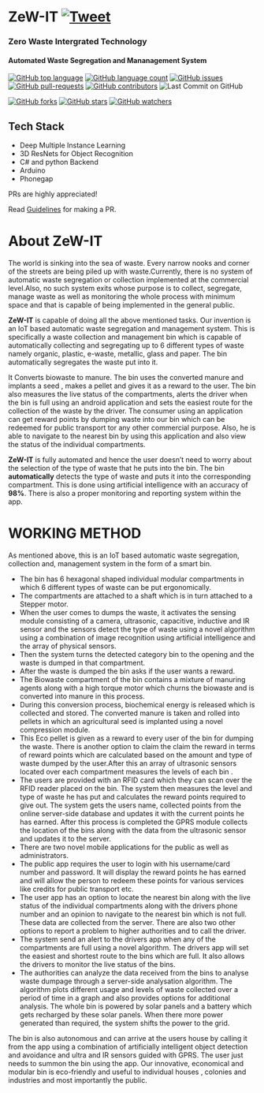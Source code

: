 # ZeW-IT [![Tweet](https://img.shields.io/twitter/url?style=social&url=https%3A%2F%2Fgithub.com%2Fadithyaanilkumar%2FZeW-IT)](https://twitter.com/intent/tweet?text=Wow:&url=https%3A%2F%2Fgithub.com%2Fadithyaanilkumar%2FZeW-IT)
### Zero Waste Intergrated Technology
#### Automated Waste Segregation and Mananagement System 



[![GitHub top language](https://img.shields.io/github/languages/top/adithyaanilkumar/ZeW-IT?color=green&logo=html)]() 
[![GitHub language count](https://img.shields.io/github/languages/count/adithyaanilkumar/ZeW-IT?color=green&logo=html)]() 
[![GitHub issues](https://img.shields.io/github/issues/adithyaanilkumar/ZeW-IT.svg)](https://GitHub.com/adithyaanilkumar/ZeW-IT/issues/)
[![GitHub pull-requests](https://img.shields.io/github/issues-pr/adithyaanilkumar/ZeW-IT.svg)](https://github.com/adithyaanilkumar/ZeW-IT/pulls)
[![GitHub contributors](https://img.shields.io/github/contributors/adithyaanilkumar/ZeW-IT.svg)](https://github.com/adithyaanilkumar/ZeW-IT/graphs/contributors)
![Last Commit on GitHub](https://img.shields.io/github/last-commit/adithyaanilkumar/ZeW-IT.svg)


[![GitHub forks](https://img.shields.io/github/forks/adithyaanilkumar/ZeW-IT.svg?style=social&label=Fork&maxAge=2592000)](https://github.com/adithyaanilkumar/ZeW-IT)
[![GitHub stars](https://img.shields.io/github/stars/adithyaanilkumar/ZeW-IT.svg?style=social&label=Star&maxAge=2592000)](https://github.com/adithyaanilkumar/ZeW-IT)
[![GitHub watchers](https://img.shields.io/github/watchers/adithyaanilkumar/ZeW-IT.svg?style=social&label=Watch&maxAge=2592000)](https://github.com/adithyaanilkumar/ZeW-IT)

## Tech Stack
- Deep Multiple Instance Learning 
- 3D ResNets for Object Recognition
- C# and python Backend
- Arduino 
- Phonegap


PRs are highly appreciated!

Read [Guidelines](/CONTRIBUTING.md) for making a PR.

# About ZeW-IT
 The world is sinking into the sea of waste. Every narrow nooks and corner of the streets are being piled up with waste.Currently, there is no system of automatic waste segregation or collection implemented at the commercial level.Also, no such system exits whose purpose is to collect, segregate, manage waste as well as monitoring the whole process with minimum space and that is capable of being implemented in the general public. 
 
 **ZeW-IT**  is capable of doing all the above mentioned tasks. Our invention is an IoT based automatic waste segregation and management system. This is specifically a waste collection and management bin which is capable of automatically collecting and segregating up to 6 different types of waste namely organic, plastic, e-waste, metallic, glass and paper. The bin automatically segregates the waste put into it. 
 
 It Converts biowaste to manure. The bin uses the converted manure and implants a seed , makes a pellet and gives it as a reward to the user. The bin also measures the live status of the compartments, alerts the driver when the bin is full using an android application and sets the easiest route for the collection of the waste by the driver. The consumer using an application can get reward points by dumping waste into our bin which can be redeemed for public transport tor any other commercial purpose. Also, he is able to navigate to the nearest bin by using this application and also view the status of the individual compartments. 
 
**ZeW-IT** is fully automated and hence the user doesn’t need to worry about the selection of the type of waste that he puts into the bin. The bin **automatically** detects the type of waste and puts it into the corresponding compartment. This is done using artificial intelligence with an accuracy of **98%**. There is also a proper monitoring and reporting system within the app.

# WORKING METHOD

As mentioned above, this is an IoT based automatic waste segregation, collection and, management system in the form of a smart bin. 
+ The bin has 6 hexagonal shaped individual modular compartments in which 6 different types of waste can be put ergonomically. 
+ The compartments are attached to a shaft which is in turn attached to a Stepper motor. 
+ When the user comes to dumps the waste, it activates the sensing module consisting of a camera, ultrasonic, capacitive, inductive and IR sensor and the sensors detect the type of waste using a novel algorithm using a combination of image recognition using artificial intelligence and the array of physical sensors.
+ Then the system turns the detected category bin to the opening and the waste is dumped in that compartment. 
+ After the waste is dumped the bin asks if the user wants a reward. 
+ The Biowaste compartment of the bin contains a mixture of manuring agents along with a high torque motor which churns the biowaste and is converted into manure in this process. 
+ During this conversion process, biochemical energy is released which is collected and stored. The converted manure is taken and rolled into pellets in which an agricultural seed is implanted using a novel compression module. 
+ This Eco pellet is given as a reward to every user of the bin for dumping the waste. There is another option to claim the claim the reward in terms of reward points which are calculated based on the amount and type of waste dumped by the user.After this an array of ultrasonic sensors located over each compartment measures the levels of each bin . 
+ The users are provided with an RFID card which they can scan over the RFID reader placed on the bin. The system then measures the level and type of waste he has put and calculates the reward points required to give out. The system gets the users name, collected points from the online server-side database and updates it with the current points he has earned. After this process is completed the GPRS module collects the location of the bins along with the data from the ultrasonic sensor and updates it to the server. 
+ There are two novel mobile applications for the public as well as administrators.
+ The public app requires the user to login with his username/card number and password. It will display the reward points he has earned and will allow the person to redeem these points for various services like credits for public transport etc. 
+ The user app has an option to locate the nearest bin along with the  live status of the individual compartments along with the drivers phone number and an opinion to navigate to the nearest bin which is not full. These data are collected from the server. There are also two other options to report a problem to higher authorities and to call the driver. 
+ The system send an alert to the drivers app when any of the compartments are full using a novel algorithm. The drivers app will set the easiest and shortest route to the bins which are full. It also allows the drivers to monitor the live status of the bins. 
+ The authorities can analyze the data received from the bins to analyse  waste dumpage through a server-side analysation algorithm. The algorithm plots different usage and levels of waste collected over a period of time in a graph and also provides options for additional analysis. The whole bin is powered by solar panels and a battery which gets recharged by these solar panels. When there more power generated than required, the system shifts the power to the grid. 

The bin is also autonomous and can arrive at the users house by calling it from the app using a combination of artificially intelligent object detection and avoidance and ultra and IR sensors guided with GPRS. The user just needs to summon the bin using the app. Our innovative, economical and modular bin is eco-friendly and useful to individual houses , colonies and industries and most importantly the public.
